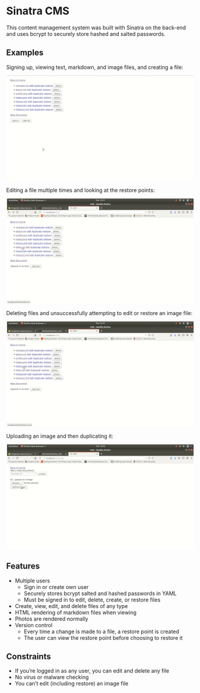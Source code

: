# Sinatra CMS #

This content management system was built with Sinatra on the back-end and uses
bcrypt to securely store hashed and salted passwords.

## Examples ##

Signing up, viewing text, markdown, and image files, and creating a file:
<p align="center">
  <img alt="Screencast of website part 1" src="examples/example1.gif">
</p>

Editing a file multiple times and looking at the restore points:
<p align="center">
  <img alt="Screencast of website part 2" src="examples/example2.gif">
</p>

Deleting files and unsuccessfully attempting to edit or restore an image file:
<p align="center">
  <img alt="Screencast of website part 3" src="examples/example3.gif">
</p>

Uploading an image and then duplicating it:
<p align="center">
  <img alt="Screencast of website part 4" src="examples/example4.gif">
</p>

## Features ##

- Multiple users
  - Sign in or create own user
  - Securely stores bcrypt salted and hashed passwords in YAML
  - Must be signed in to edit, delete, create, or restore files
- Create, view, edit, and delete files of any type
- HTML rendering of markdown files when viewing
- Photos are rendered normally
- Version control
  - Every time a change is made to a file, a restore point is created
  - The user can view the restore point before choosing to restore it 

## Constraints ##

- If you’re logged in as any user, you can edit and delete any file
- No virus or malware checking
- You can’t edit (including restore) an image file
